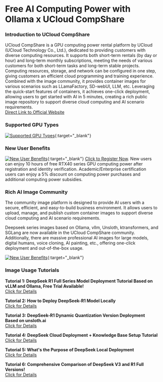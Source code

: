 # Free AI Computing Power with Ollama x UCloud CompShare
### Introduction to UCloud CompShare
UCloud CompShare is a GPU computing power rental platform by UCloud (UCloud Technology Co., Ltd.), dedicated to providing customers with diverse computing resources. It supports both short-term rentals (by day or hour) and long-term monthly subscriptions, meeting the needs of various customers for both short-term tasks and long-term stable projects. Computing resources, storage, and network can be configured in one step, giving customers an efficient cloud programming and training experience. Combined with the image community, it provides container images for various scenarios such as LLamaFactory, SD-webUI, LLM, etc. Leveraging the quick-start features of containers, it achieves one-click deployment, allowing users to get started with AI in 5 minutes, creating a rich public image repository to support diverse cloud computing and AI scenario requirements.   
[Direct Link to Official Website](https://www.compshare.cn/?ytag=llamafactory_document)

### Supported GPU Types   
[![Supported GPU Types](
https://www-s.ucloud.cn/2025/02/c009cd48392cd54056637d9f83d6ba34_1739945280401.png)](https://www.compshare.cn/image-community?ytag=GPU_web_ollama){:target="_blank"}

### New User Benefits   
[![New User Benefits](
https://www-s.ucloud.cn/2025/02/776f5f622f08ae90be708bca3d5b8f0b_1739945403354.png)](https://www.compshare.cn/image-community?ytag=GPU_web_ollama){:target="_blank"}
[Click to Register Now](https://passport.compshare.cn/login?ytag=llamafactory_document). New users can enjoy 10 hours of free RTX40 series GPU computing power after registration and identity verification. Academic/Enterprise certification users can enjoy a 5% discount on computing power purchases and additional computing power subsidies.   

### Rich AI Image Community   

The community image platform is designed to provide AI users with a secure, efficient, and easy-to-build business environment. It allows users to upload, manage, and publish custom container images to support diverse cloud computing and AI scenario requirements.    

Deepseek series images based on Ollama, vllm, Unsloth, ktransformers, and SGLang are now available in the UCloud CompShare community. Additionally, there are massive professional AI images for large models, digital humans, voice cloning, AI painting, etc., offering one-click deployment and out-of-the-box usage.    

[![New User Benefits](
https://www-s.ucloud.cn/2025/02/0e4845d41c8ec9947bcf8be12422f3f2_1739945814752.png)](https://www.compshare.cn/image-community?ytag=GPU_web_ollama){:target="_blank"}

### Image Usage Tutorials
**Tutorial 1: DeepSeek R1 Full Series Model Deployment Tutorial Based on vLLM and Ollama, Free Trial Available!**   
[Click for Details](https://zhuanlan.zhihu.com/p/21641988403)   

**Tutorial 2: How to Deploy DeepSeek-R1 Model Locally**   
[Click for Details](https://www.zhihu.com/question/10630134422/answer/94261233499)      

**Tutorial 3: DeepSeek-R1 Dynamic Quantization Version Deployment Based on unsloth.ai**   
[Click for Details](https://zhuanlan.zhihu.com/p/22025731744)     

**Tutorial 4: DeepSeek Cloud Deployment + Knowledge Base Setup Tutorial**   
[Click for Details](https://zhuanlan.zhihu.com/p/22698352888)     

**Tutorial 5: What's the Purpose of DeepSeek Local Deployment**   
[Click for Details](https://www.zhihu.com/question/11352313912/answer/97195683056)      

**Tutorial 6: Comprehensive Comparison of DeepSeek V3 and R1 Full Versions!**   
[Click for Details](https://zhuanlan.zhihu.com/p/23544547533)